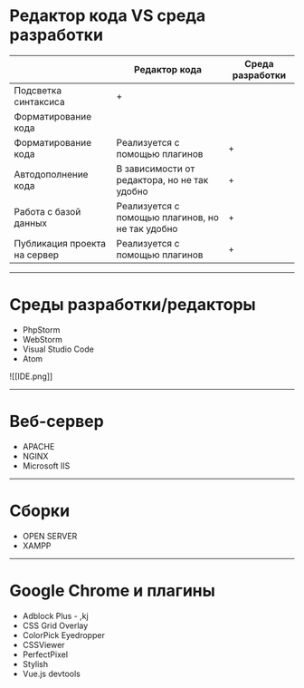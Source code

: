 # Редактор кода VS среда разработки

|                              | Редактор кода                                    | Среда разработки |
| ---------------------------- | ------------------------------------------------ | ---------------- |
| Подсветка синтаксиса         | +                                                |                  |
| Форматирование кода          |                                                  |                  |
| Форматирование кода          | Реализуется с помощью плагинов                   | +                |
| Автодополнение кода          | В зависимости от редактора, но не так удобно     | +                |
| Работа с базой данных        | Реализуется с помощью плагинов, но не так удобно | +                |
| Публикация проекта на сервер | Реализуется с помощью плагинов                   | +                |
***
# Среды разработки/редакторы
- PhpStorm
- WebStorm
- Visual Studio Code
- Atom

![[IDE.png]]
***
# Веб-сервер
- APACHE
- NGINX
- Microsoft IIS
***
# Сборки
- OPEN SERVER
- XAMPP
***
# Google Chrome и плагины
- Adblock Plus - ,kj
- CSS Grid Overlay
- ColorPick Eyedropper
- CSSViewer
- PerfectPixel
- Stylish
- Vue.js devtools